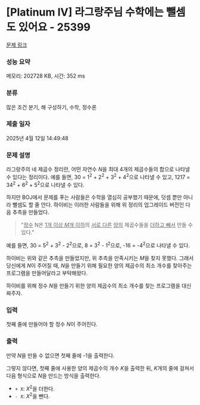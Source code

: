 # [Platinum IV] 라그랑주님 수학에는 뺄셈도 있어요 - 25399 

[문제 링크](https://www.acmicpc.net/problem/25399) 

### 성능 요약

메모리: 202728 KB, 시간: 352 ms

### 분류

많은 조건 분기, 해 구성하기, 수학, 정수론

### 제출 일자

2025년 4월 12일 14:49:48

### 문제 설명

<p>라그랑주의 네 제곱수 정리란, 어떤 자연수 <em>N</em>을 최대 4개의 제곱수들의 합으로 나타낼 수 있다는 정리이다. 예를 들면, 30 = 1<sup>2</sup> + 2<sup>2</sup> + 3<sup>2</sup> + 4<sup>2</sup>으로 나타낼 수 있고, 1217 = 34<sup>2</sup> + 6<sup>2</sup> + 5<sup>2</sup>으로 나타낼 수 있다.</p>

<p>하지만 BOJ에서 문제를 푸는 사람들은 수학을 열심히 공부했기 때문에, 덧셈 뿐만 아니라 뺄셈도 할 줄 안다. 하이비는 이러한 사람들을 위해 위 정리의 업그레이드 버전인 다음 추측을 만들었다.</p>

<blockquote>
<p>"<u>정수</u> N은 <u>1개 이상 <em>M</em>개 이하</u>의 <u>서로 다른</u> <u>양의</u> 제곱수들을 <u>더하고 빼서</u> 만들 수 있다."</p>
</blockquote>

<p>예를 들면, 30 = 5<sup>2</sup> + 3<sup>2</sup> - 2<sup>2</sup>으로, 8 = 3<sup>2</sup> - 1<sup>2</sup>으로, -16 = -4<sup>2</sup>으로 나타낼 수 있다.</p>

<p>하이비는 위와 같은 추측을 만들었지만, 위 추측을 만족시키는 <em>M</em>을 찾지 못했다. 그래서 당신에게 <em>N</em>이 주어질 때, <em>N</em>을 만들기 위해 필요한 양의 제곱수의 최소 개수를 찾아주는 프로그램을 만들어달라고 부탁해왔다.</p>

<p>하이비를 위해 정수 <em>N</em>을 만들기 위한 양의 제곱수의 최소 개수를 찾는 프로그램을 대신 짜주자.</p>

### 입력 

 <p>첫째 줄에 만들어야 할 정수 <em>N</em>이 주어진다.</p>

### 출력 

 <p>만약 <em>N</em>을 만들 수 없으면 첫째 줄에 -1을 출력한다.</p>

<p>그렇지 않다면, 첫째 줄에 사용한 양의 제곱수의 개수 <em>K</em>을 출력한 뒤, <em>K</em>개의 줄에 걸쳐서 다음 형식으로 <em>N</em>을 만드는 방식을 출력한다.</p>

<ul>
	<li><code>+ X</code>: <em>X</em><sup>2</sup>을 더한다.</li>
	<li><code>- X</code>: <em>X</em><sup>2</sup>을 뺀다.</li>
</ul>

